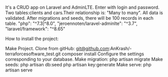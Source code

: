 It's a CRUD app on Laravel and AdminLTE.
Enter with login and password.
Two tables:clients and cars.Their relationship is: "Many to many".
All data is validated.
After migrations and seeds, there will be 100 records in each table.
"php": "^7.3|^8.0", "jeroennoten/laravel-adminlte": "^3.7", "laravel/framework": "^8.65"

How to install the project:

Make Project.
Clone from gitHub: git@github.com:AnKrash/-terraforcesoftware_test.git
composer install
Configure the settings corresponding to your database.
Make migration: php artisan migrate
Make seeds: php artisan db:seed
php artisan key:generate
Make serve: php artisan serve
